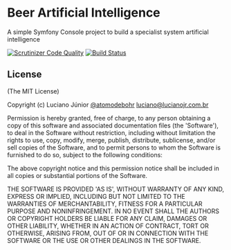 # Beer Artificial Intelligence
A simple Symfony Console project to build a specialist system artificial intelligence

[![Scrutinizer Code Quality](https://scrutinizer-ci.com/g/luciano-jr/beerAI/badges/quality-score.png?b=master)](https://scrutinizer-ci.com/g/luciano-jr/beerAI/?branch=master)
[![Build Status](https://scrutinizer-ci.com/g/luciano-jr/beerAI/badges/build.png?b=master)](https://scrutinizer-ci.com/g/luciano-jr/beerAI/build-status/master)

## License

(The MIT License)

Copyright (c) Luciano Júnior [@atomodebohr](https://twitter.com/atomodebohr) [luciano@lucianojr.com.br](mailto:luciano@lucianojr.com.br)

Permission is hereby granted, free of charge, to any person obtaining a copy of this software and associated documentation files (the 'Software'), to deal in the Software without restriction, including without limitation the rights to use, copy, modify, merge, publish, distribute, sublicense, and/or sell copies of the Software, and to permit persons to whom the Software is furnished to do so, subject to the following conditions:

The above copyright notice and this permission notice shall be included in all copies or substantial portions of the Software.

THE SOFTWARE IS PROVIDED 'AS IS', WITHOUT WARRANTY OF ANY KIND, EXPRESS OR IMPLIED, INCLUDING BUT NOT LIMITED TO THE WARRANTIES OF MERCHANTABILITY, FITNESS FOR A PARTICULAR PURPOSE AND NONINFRINGEMENT. IN NO EVENT SHALL THE AUTHORS OR COPYRIGHT HOLDERS BE LIABLE FOR ANY CLAIM, DAMAGES OR OTHER LIABILITY, WHETHER IN AN ACTION OF CONTRACT, TORT OR OTHERWISE, ARISING FROM, OUT OF OR IN CONNECTION WITH THE SOFTWARE OR THE USE OR OTHER DEALINGS IN THE SOFTWARE.
